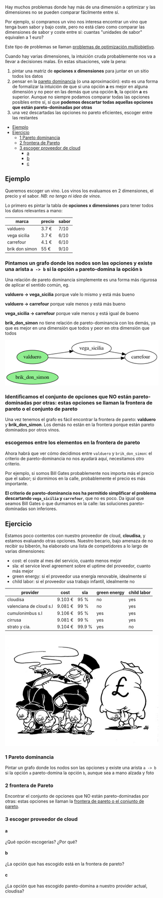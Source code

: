 Hay muchos problemas donde hay más de una dimensión a optimizar y las dimensiones no se pueden comparar fácilmente entre sí.

Por ejemplo, si compramos un vino nos interesa encontrar un vino que tenga buen sabor y bajo coste, pero no está claro como comparar las dimensiones de sabor y coste entre sí: cuantas "unidades de sabor" equivalen a 1 euro?

Este tipo de problemas se llaman [problemas de optimización multiobjetivo](https://en.wikipedia.org/wiki/Multi-objective_optimization).

Cuando hay varias dimensiones, la intuición cruda probablemente nos va a llevar a decisiones malas. En estas situaciones, vale la pena:
1. pintar una matriz de **opciones x dimensiones** para juntar en un sitio todos los datos
2. pensar en la [pareto dominancia](https://en.wikipedia.org/wiki/Pareto_efficiency) (o una aproximación): esto es una forma de formalizar la intuición de que si una opción **a** es mejor en alguna dimensión y no peor en las demás que una opción **b**, la opción **a** es superior. Aunque no siempre podamos comparar todas las opciones posibles entre sí, sí que **podemos descartar todas aquellas opciones que están pareto-dominadas por otras**
3. una vez descartadas las opciones no pareto eficientes, escoger entre las restantes

* [Ejemplo](#ejemplo)
* [Ejercicio](#ejercicio)
  * [1 Pareto dominancia](#1-pareto-dominancia)
  * [2 frontera de Pareto](#2-frontera-de-pareto)
  * [3 escoger proveedor de cloud](#3-escoger-proveedor-de-cloud)
    * [a](#a)
    * [b](#b)
    * [c](#c)

## Ejemplo

Queremos escoger un vino. Los vinos los evaluamos en 2 dimensiones, el precio y el sabor. *NB: no tengo ni idea de vinos*.

Lo primero es pintar la tabla de **opciones x dimensiones** para tener todos los datos relevantes a mano:

| marca | precio | sabor |
| ----- | ------ | ----- |
| valduero | 3.7 € | 7/10 |
| vega sicilia | 3.7 € | 6/10 |
| carrefour | 4.1 € | 6/10 |
| brik don simon | 55 € | 9/10 |

### Pintamos un grafo donde los nodos son las opciones y existe una arista `a -> b` si la opción `a` pareto-domina la opción `b`

Una relación de pareto dominancia simplemente es una forma más rigurosa de aplicar el sentido común, eg.

**valduero -> vega_sicilia** porque vale lo mismo y está más bueno

**valduero -> carrefour** porque vale menos y está más bueno

**vega_sicilia -> carrefour** porque vale menos y está igual de bueno

**brik_don_simon** no tiene relación de pareto-dominancia con los demás, ya que es mejor en una dimensión que todos y peor en otra dimensión que todos

![ejemplo.gv](ejemplo.gv.png)

### Identificamos el conjunto de opciones que NO están pareto-dominadas por otras: estas opciones se llaman la frontera de pareto o el conjunto de pareto

Una vez tenemos el grafo es fácil encontrar la frontera de pareto: **valduero** y **brik_don_simon**. Los demás no están en la frontera porque están pareto dominados por otros vinos.

### escogemos entre los elementos en la frontera de pareto

Ahora habrá que ver cómo decidimos entre `valduero` y `brik_don_simon`: el criterio de pareto-dominancia no nos ayudará aquí, necesitamos otro criterio.

Por ejemplo, si somos Bill Gates probablemente nos importa más el precio que el sabor; si dormimos en la calle, probablemente el precio es más importante.

**El criterio de pareto-dominancia nos ha permitido simplificar el problema descartando `vega_sicilia` y `carrefour`**, que no es poco. Da igual que seamos Bill Gates o que durmamos en la calle: las soluciones pareto-dominadas son inferiores.

## Ejercicio

Estamos poco contentos con nuestro proveedor de cloud, **cloudisa**, y estamos evaluando otras opciones. Nuestro becario, bajo amenaza de no recibir su biberón, ha elaborado una lista de competidores a lo largo de varias dimensiones:

* cost: el coste al mes del servicio, cuanto menos mejor
* sla: el service level agreement sobre el uptime del proveedor, cuanto más mejor
* green energy: si el proveedor usa energía renovable, idealmente sí
* child labor: si el proveedor usa trabajo infantil, idealmente no

| provider | cost | sla | green energy | child labor |
| -------- | ---- | --- | ------------ | ----------- |
| cloudisa | 9.103 € | 95 % | no | yes |
| valenciana de cloud s.l | 9.081 € | 99 % | no | yes |
| cumulonimbus s.l | 9.106 € | 95 % | yes | yes |
| cirrusa | 9.081 € | 99 % | yes | yes |
| strato y cia. | 9.104 € | 99.9 % | yes | no |

![Child-Labour](Child-Labour.jpeg)

### 1 Pareto dominancia

Pintar un grafo donde los nodos son las opciones y existe una arista `a -> b` si la opción `a` pareto-domina la opción `b`, aunque sea a mano alzada y foto

### 2 frontera de Pareto

Encontrar el conjunto de opciones que NO están pareto-dominadas por otras: estas opciones se llaman la [frontera de pareto o el conjunto de pareto](https://en.wikipedia.org/wiki/Pareto_efficiency#Pareto_frontier).

### 3 escoger proveedor de cloud

#### a

¿Qué opción escogerías? ¿Por qué?

#### b

¿La opción que has escogido está en la frontera de pareto?

#### c

¿La opción que has escogido pareto-domina a nuestro provider actual, cloudisa?
